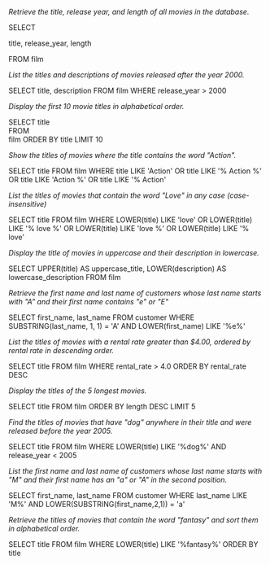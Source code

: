 *Retrieve the title, release year, and length of all movies in the database.*

<p>SELECT</p>
    <p>title, release_year, length</p>
<p>FROM film</p>

*List the titles and descriptions of movies released after the year 2000.*

SELECT
    title, description
FROM 
    film
WHERE release_year > 2000

*Display the first 10 movie titles in alphabetical order.*

SELECT
    title  
FROM 	
    film
ORDER BY 
    title
LIMIT 10

*Show the titles of movies where the title contains the word "Action".*

SELECT
	title
FROM 
	film 
WHERE 
title LIKE 'Action'
OR 
title LIKE '% Action %'
OR 
title LIKE 'Action %'
OR 
title LIKE '% Action'

*List the titles of movies that contain the word "Love" in any case (case-insensitive)*

SELECT
	title
FROM 
	film 
WHERE 
LOWER(title) LIKE 'love'
OR 
LOWER(title) LIKE '% love %'
OR 
LOWER(title) LIKE 'love %'
OR 
LOWER(title) LIKE '% love'

*Display the title of movies in uppercase and their description in lowercase.*

SELECT
 	UPPER(title) AS uppercase_title, 
	LOWER(description) AS lowercase_description
FROM 
	film 

*Retrieve the first name and last name of customers whose last name starts with "A" and their first name contains "e" or "E"*

SELECT
 	first_name,
	last_name
FROM
	customer
WHERE 
SUBSTRING(last_name, 1, 1) = 'A'
AND
LOWER(first_name) LIKE '%e%'

*List the titles of movies with a rental rate greater than $4.00, ordered by rental rate in descending order.*

SELECT 
	title
FROM 
	film
WHERE rental_rate > 4.0
ORDER BY rental_rate DESC

*Display the titles of the 5 longest movies.*

SELECT 
	title
FROM 
	film
ORDER BY length DESC
LIMIT 5

*Find the titles of movies that have "dog" anywhere in their title and were released before the year 2005.*

SELECT 
	title
FROM 
	film 
WHERE LOWER(title) LIKE '%dog%' AND release_year < 2005

*List the first name and last name of customers whose last name starts with "M" and their first name has an "a" or "A" in the second position.*

SELECT
	first_name,
	last_name
FROM 
	customer
WHERE last_name LIKE 'M%' 
AND 
LOWER(SUBSTRING(first_name,2,1)) = 'a'

*Retrieve the titles of movies that contain the word "fantasy" and sort them in alphabetical order.*

SELECT
 	title
FROM
	film
WHERE LOWER(title) LIKE '%fantasy%'
ORDER BY title

